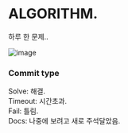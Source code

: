 # ALGORITHM.  
하루 한 문제..   

![image](https://user-images.githubusercontent.com/61579014/142428554-e2003d43-7609-42f9-a3a4-e9229401b51a.png)

### Commit type
Solve: 해결.   
Timeout: 시간초과.   
Fail: 틀림.   
Docs: 나중에 보려고 새로 주석달았음.   
